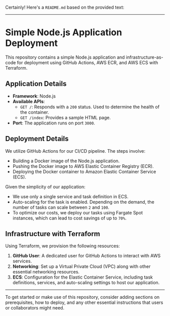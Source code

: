 Certainly! Here's a `README.md` based on the provided text:

---

# Simple Node.js Application Deployment

This repository contains a simple Node.js application and infrastructure-as-code for deployment using GitHub Actions, AWS ECR, and AWS ECS with Terraform.

## Application Details

- **Framework**: Node.js
- **Available APIs**:
  - `GET /`: Responds with a `200` status. Used to determine the health of the container.
  - `GET /index`: Provides a sample HTML page.
- **Port**: The application runs on port `3000`.

## Deployment Details

We utilize GitHub Actions for our CI/CD pipeline. The steps involve:

- Building a Docker image of the Node.js application.
- Pushing the Docker image to AWS Elastic Container Registry (ECR).
- Deploying the Docker container to Amazon Elastic Container Service (ECS).

Given the simplicity of our application:

- We use only a single service and task definition in ECS.
- Auto-scaling for the task is enabled. Depending on the demand, the number of tasks can scale between `2` and `100`.
- To optimize our costs, we deploy our tasks using Fargate Spot instances, which can lead to cost savings of up to `70%`.

## Infrastructure with Terraform

Using Terraform, we provision the following resources:

1. **GitHub User**: A dedicated user for GitHub Actions to interact with AWS services.
2. **Networking**: Set up a Virtual Private Cloud (VPC) along with other essential networking resources.
3. **ECS**: Configuration for the Elastic Container Service, including task definitions, services, and auto-scaling settings to host our application.

---

To get started or make use of this repository, consider adding sections on prerequisites, how to deploy, and any other essential instructions that users or collaborators might need.